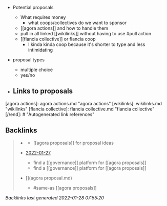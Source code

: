 - Potential proposals
	- What requires money
		- what coops/collectives do we want to sponsor
	- [[agora actions]] and how to handle them
	- pull in all linked [[wikilinks]] without having to use #pull action
	- [[flancia collective]] or flancia coop
		- I kinda kinda coop because it's shorter to type and less intimidating
		
- proposal types
	- multiple choice
	- yes/no


- Links to proposals
	- 

[//begin]: # "Autogenerated link references for markdown compatibility"
[agora actions]: agora actions.md "agora actions"
[wikilinks]: wikilinks.md "wikilinks"
[flancia collective]: flancia collective.md "flancia collective"
[//end]: # "Autogenerated link references"

## Backlinks

> - [](2021-05-19.md)
>   - [[agora proposals]] for proposal ideas
>    
> - [2022-01-27](todo.md)
>   - find a [[governance]] platform for [[agora proposals]]
>   - find a [[governance]] platform for [[agora proposals]]
>    
> - [](agora proposal.md)
>   - #same-as [[agora proposals]]

_Backlinks last generated 2022-01-28 07:55:20_
